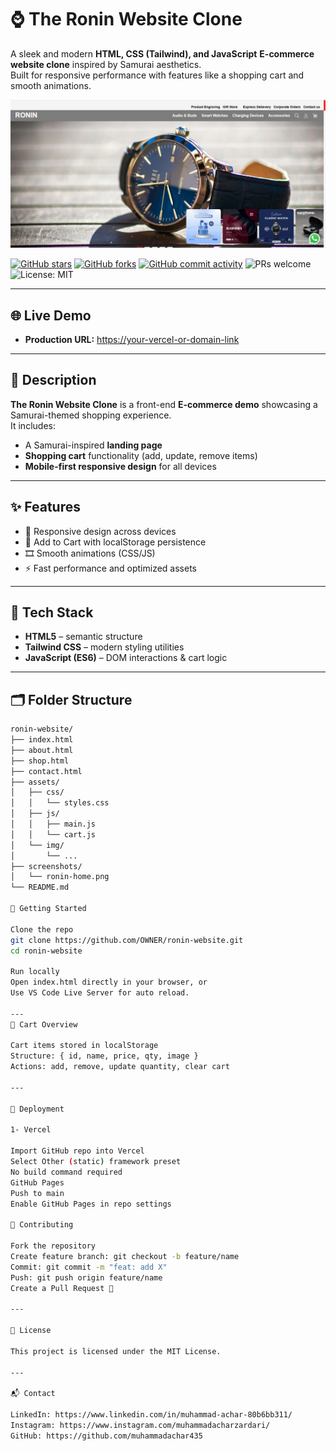 #  ⌚ The Ronin Website Clone

A sleek and modern **HTML, CSS (Tailwind), and JavaScript** **E-commerce website clone** inspired by Samurai aesthetics.  
Built for responsive performance with features like a shopping cart and smooth animations.

![Screenshot](https://github.com/muhammadachar435/Ronin-Website/blob/d886be29f28f9cd5114a9b9a7471340fadb69635/LandingPage.png)

<p align="left">
  <a href="https://github.com/OWNER/ronin-website/stargazers"><img alt="GitHub stars" src="https://img.shields.io/github/stars/OWNER/ronin-website?style=social"></a>
  <a href="https://github.com/OWNER/ronin-website/network/members"><img alt="GitHub forks" src="https://img.shields.io/github/forks/OWNER/ronin-website?style=social"></a>
  <a href="https://github.com/OWNER/ronin-website/commits"><img alt="GitHub commit activity" src="https://img.shields.io/github/commit-activity/t/OWNER/ronin-website?style=social&logo=github"></a>
  <img alt="PRs welcome" src="https://img.shields.io/badge/PRs-welcome-ff69b4.svg?style=flat">
  <img alt="License: MIT" src="https://img.shields.io/badge/License-MIT-informational">
</p>

---

## 🌐 Live Demo

* **Production URL:** [https://your-vercel-or-domain-link](https://ronin-website-two.vercel.app/) 

---

## 📝 Description

**The Ronin Website Clone** is a front-end **E-commerce demo** showcasing a Samurai-themed shopping experience.  
It includes:  

* A Samurai-inspired **landing page**  
* **Shopping cart** functionality (add, update, remove items)  
* **Mobile-first responsive design** for all devices  

---

## ✨ Features

* 📱 Responsive design across devices  
* 🛒 Add to Cart with localStorage persistence  
* 🎞️ Smooth animations (CSS/JS)  
* ⚡ Fast performance and optimized assets  

---

## 🧰 Tech Stack

* **HTML5** – semantic structure  
* **Tailwind CSS** – modern styling utilities  
* **JavaScript (ES6)** – DOM interactions & cart logic  

---

## 🗂️ Folder Structure

```bash
ronin-website/
├── index.html
├── about.html
├── shop.html
├── contact.html
├── assets/
│   ├── css/
│   │   └── styles.css
│   ├── js/
│   │   ├── main.js
│   │   └── cart.js
│   └── img/
│       └── ...
├── screenshots/
│   └── ronin-home.png
└── README.md

🚀 Getting Started

Clone the repo
git clone https://github.com/OWNER/ronin-website.git
cd ronin-website

Run locally
Open index.html directly in your browser, or
Use VS Code Live Server for auto reload.

---
🛒 Cart Overview

Cart items stored in localStorage
Structure: { id, name, price, qty, image }
Actions: add, remove, update quantity, clear cart

---

🚢 Deployment

1- Vercel

Import GitHub repo into Vercel
Select Other (static) framework preset
No build command required
GitHub Pages
Push to main
Enable GitHub Pages in repo settings

🤝 Contributing

Fork the repository
Create feature branch: git checkout -b feature/name
Commit: git commit -m "feat: add X"
Push: git push origin feature/name
Create a Pull Request 🎉

---

📄 License

This project is licensed under the MIT License.

---

📬 Contact

LinkedIn: https://www.linkedin.com/in/muhammad-achar-80b6bb311/
Instagram: https://www.instagram.com/muhammadacharzardari/
GitHub: https://github.com/muhammadachar435
